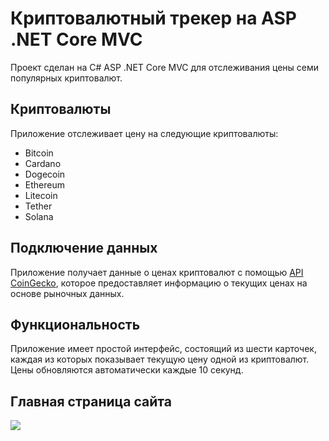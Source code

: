 # Криптовалютный трекер на ASP .NET Core MVC
Проект сделан на C# ASP .NET Core MVC для отслеживания цены семи популярных криптовалют. 

## Криптовалюты 
Приложение отслеживает цену на следующие криптовалюты:
- Bitcoin
- Cardano
- Dogecoin
- Ethereum
- Litecoin
- Tether
- Solana

## Подключение данных
Приложение получает данные о ценах криптовалют с помощью [API CoinGecko](https://www.coingecko.com/), которое предоставляет информацию о текущих ценах на основе рыночных данных.

## Функциональность
Приложение имеет простой интерфейс, состоящий из шести карточек, каждая из которых показывает текущую цену одной из криптовалют. Цены обновляются автоматически каждые 10 секунд.

## Главная страница сайта
<image src=".\CryptoPriceApp.PNG">